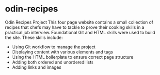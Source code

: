 # odin-recipes
Odin Recipes Project
This four page website contains a small collection of recipes that chefs may have to tackle to prove their cooking skills in a practical job interview. Foundational Git and HTML skills were used to build the site. These skills include:
- Using Git workflow to manage the project
- Displaying content with various elements and tags
- Using the HTML boilerplate to ensure correct page structure
- Adding both ordered and unordered lists
- Adding links and images
